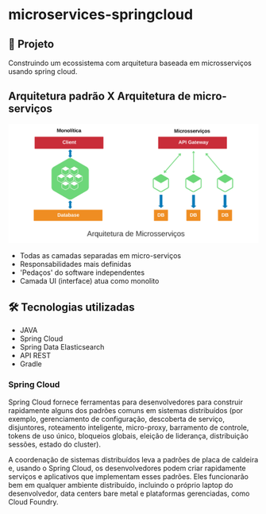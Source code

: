 # microservices-springcloud

## 💬 Projeto

Construindo um ecossistema com arquitetura baseada em microsserviços usando spring cloud.

## Arquitetura padrão X Arquitetura de micro-serviços
<img src=".github/fluxo-mocroservices.png" alt="img-microservice"/>

- Todas as camadas separadas em micro-serviços
- Responsabilidades mais definidas
- 'Pedaços' do software independentes
- Camada UI (interface) atua como monolito

## 🛠️ Tecnologias utilizadas

- JAVA
- Spring Cloud
- Spring Data Elasticsearch
- API REST
- Gradle

### Spring Cloud

Spring Cloud fornece ferramentas para desenvolvedores para construir rapidamente alguns dos padrões comuns em sistemas distribuídos (por exemplo, gerenciamento de configuração, descoberta de serviço, disjuntores, roteamento inteligente, micro-proxy, barramento de controle, tokens de uso único, bloqueios globais, eleição de liderança, distribuição sessões, estado do cluster). 

A coordenação de sistemas distribuídos leva a padrões de placa de caldeira e, usando o Spring Cloud, os desenvolvedores podem criar rapidamente serviços e aplicativos que implementam esses padrões. Eles funcionarão bem em qualquer ambiente distribuído, incluindo o próprio laptop do desenvolvedor, data centers bare metal e plataformas gerenciadas, como Cloud Foundry.
